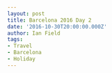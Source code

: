 ```yaml
---
layout: post
title: Barcelona 2016 Day 2
date: '2016-10-30T20:00:00.000Z'
author: Ian Field
tags:
- Travel
- Barcelona
- Holiday
---
```


